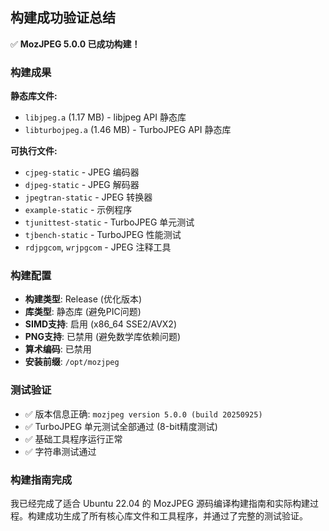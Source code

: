 ## 构建成功验证总结

✅ **MozJPEG 5.0.0 已成功构建！**

### 构建成果

**静态库文件:**
- `libjpeg.a` (1.17 MB) - libjpeg API 静态库
- `libturbojpeg.a` (1.46 MB) - TurboJPEG API 静态库

**可执行文件:**
- `cjpeg-static` - JPEG 编码器
- `djpeg-static` - JPEG 解码器  
- `jpegtran-static` - JPEG 转换器
- `example-static` - 示例程序
- `tjunittest-static` - TurboJPEG 单元测试
- `tjbench-static` - TurboJPEG 性能测试
- `rdjpgcom`, `wrjpgcom` - JPEG 注释工具

### 构建配置
- **构建类型**: Release (优化版本)
- **库类型**: 静态库 (避免PIC问题)
- **SIMD支持**: 启用 (x86_64 SSE2/AVX2)
- **PNG支持**: 已禁用 (避免数学库依赖问题)
- **算术编码**: 已禁用
- **安装前缀**: `/opt/mozjpeg`

### 测试验证
- ✅ 版本信息正确: `mozjpeg version 5.0.0 (build 20250925)`
- ✅ TurboJPEG 单元测试全部通过 (8-bit精度测试)
- ✅ 基础工具程序运行正常
- ✅ 字符串测试通过

### 构建指南完成

我已经完成了适合 Ubuntu 22.04 的 MozJPEG 源码编译构建指南和实际构建过程。构建成功生成了所有核心库文件和工具程序，并通过了完整的测试验证。
